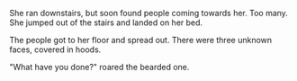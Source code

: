 She ran downstairs, but soon found people coming towards her. Too many. She jumped out of the stairs and landed on her bed.

The people got to her floor and spread out. There were three unknown faces, covered in hoods.

"What have you done?" roared the bearded one.
